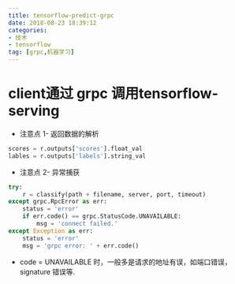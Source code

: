 ```yaml
---
title: tensorflow-predict-grpc
date: 2018-08-23 18:39:12
categories: 
- 技术
- tensorflow
tag: [grpc,机器学习]
---
```



# client通过 grpc 调用tensorflow-serving


* 注意点 1- 返回数据的解析
```python
scores = r.outputs['scores'].float_val
lables = r.outputs['labels'].string_val
```

* 注意点 2- 异常捕获
        
```python
try:
    r = classify(path + filename, server, port, timeout)
except grpc.RpcError as err:
    status = 'error'
    if err.code() == grpc.StatusCode.UNAVAILABLE:
        msg = 'connect failed.'
except Exception as err:
    status = 'error'
    msg = 'grpc error: ' + err.code()
```
* code = UNAVAILABLE 时，一般多是请求的地址有误，如端口错误，signature 错误等.